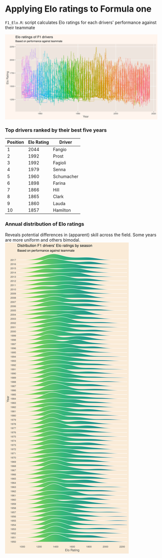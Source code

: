 # Applying Elo ratings to Formula one

`F1_Elo.R`: script calculates Elo ratings for each drivers' performance against their teammate

![](F1_Elo_rainbow.png)

### Top drivers ranked by their best five years
Position | Elo Rating | Driver
------------ | ------------ |-------------
1 | 2044 | Fangio            
2 | 1992 | Prost             
3 | 1992 | Fagioli           
4 | 1979 | Senna             
5 | 1960 | Schumacher
6 | 1898 | Farina            
7 | 1866 | Hill              
8 | 1865 | Clark             
9 | 1860 | Lauda             
10 | 1857 | Hamilton


### Annual distribution of Elo ratings
Reveals potential differences in (apparent) skill across the field. Some years are more uniform and others bimodal.
![](F1_Elo_ridges.png)


